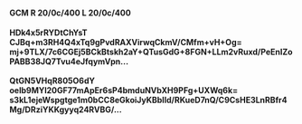 #### GCM R 20/0c/400 L 20/0c/400
**HDk4x5rRYDtChYsT**<br/>**CJBq+m3RH4Q4xTq9gPvdRAXVirwqCkmV/CMfm+vH+Og=**<br/>**mj+9TLX/7c6CGEj5BCkBtskh2aY+QTusGdG+8FGN+LLm2vRuxd/PeEnIZoPABB38JQ7Tvu4eJfqymVpn...**<br/><br/>
**QtGN5VHqR805O6dY**<br/>**oelb9MYl20GF77mApEr6sP4bmduNVbXH9PFg+UXWq6k=**<br/>**s3kL1ejeWspgtge1m0bCC8eGkoiJyKBblld/RKueD7nQ/C9CsHE3LnRBfr4Mg/DRziYKKgyyq24RVBG/...**